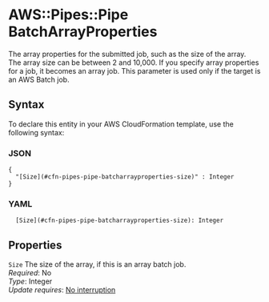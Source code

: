 # AWS::Pipes::Pipe BatchArrayProperties<a name="aws-properties-pipes-pipe-batcharrayproperties"></a>

The array properties for the submitted job, such as the size of the array\. The array size can be between 2 and 10,000\. If you specify array properties for a job, it becomes an array job\. This parameter is used only if the target is an AWS Batch job\.

## Syntax<a name="aws-properties-pipes-pipe-batcharrayproperties-syntax"></a>

To declare this entity in your AWS CloudFormation template, use the following syntax:

### JSON<a name="aws-properties-pipes-pipe-batcharrayproperties-syntax.json"></a>

```
{
  "[Size](#cfn-pipes-pipe-batcharrayproperties-size)" : Integer
}
```

### YAML<a name="aws-properties-pipes-pipe-batcharrayproperties-syntax.yaml"></a>

```
  [Size](#cfn-pipes-pipe-batcharrayproperties-size): Integer
```

## Properties<a name="aws-properties-pipes-pipe-batcharrayproperties-properties"></a>

`Size` <a name="cfn-pipes-pipe-batcharrayproperties-size"></a>
The size of the array, if this is an array batch job\.  
_Required_: No  
_Type_: Integer  
_Update requires_: [No interruption](https://docs.aws.amazon.com/AWSCloudFormation/latest/UserGuide/using-cfn-updating-stacks-update-behaviors.html#update-no-interrupt)
